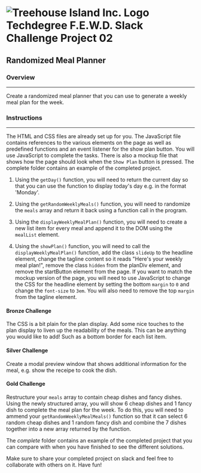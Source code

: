 
# ![Treehouse Island Inc. Logo](https://3wga6448744j404mpt11pbx4-wpengine.netdna-ssl.com/wp-content/uploads/2018/05/Treehouse-logo_Social-150x150.png "Treehouse Island Inc. Logo") Techdegree F.E.W.D. Slack Challenge Project 02

## Randomized Meal Planner

### **Overview**

---
Create a randomized meal planner that you can use to generate a weekly meal plan for the week.

### **Instructions**

---

The HTML and CSS files are already set up for you. The JavaScript file contains references to the various elements on the page as well as predefined functions and an event listener for the show plan button. You will use JavaScript to complete the tasks. There is also a mockup file that shows how the page should look when the `Show Plan` button is pressed. The complete folder contains an example of the completed project.

1. Using the `getDay()` function, you will need to return the current day so that you can use the function to display today's day e.g. in the format 'Monday'.

2. Using the `getRandomWeeklyMeals()` function, you will need to randomize the `meals` array and return it back using a function call in the program.

3. Using the `displayWeeklyMealPlan()` function, you will need to create a new list item for every meal and append it to the DOM using the `mealList` element.

4. Using the `showPlan()` function, you will need to call the `displayWeeklyMealPlan()` function, add the class `slideUp` to the headline element, change the tagline content so it reads "Here's your weekly meal plan!", remove the class `hidden` from the planDiv element, and remove the startButton element from the page. If you want to match the mockup version of the page, you will need to use JavaScript to change the CSS for the headline element by setting the bottom `margin` to `0` and change the `font-size` to `3em`. You will also need to remove the top `margin` from the tagline element.

#### Bronze Challenge

The CSS is a bit plain for the plan display. Add some nice touches to the plan display to liven up the readability of the meals. This can be anything you would like to add! Such as a bottom border for each list item.

#### Silver Challenge

Create a modal preview window that shows additional information for the meal, e.g. show the receipe to cook the dish.

#### Gold Challenge

Restructure your `meals` array to contain cheap dishes and fancy dishes. Using the newly structured array, you will show 6 cheap dishes and 1 fancy dish to complete the meal plan for the week. To do this, you will need to ammend your `getRandomWeeklyMealMeals()` function so that it can select 6 random cheap dishes and 1 random fancy dish and combine the 7 dishes together into a new array returned by the function. 

The *complete* folder contains an example of the completed project that you can compare with when you have finished to see the different solutions.

Make sure to share your completed project on slack and feel free to collaborate with others on it. Have fun!